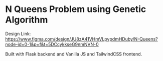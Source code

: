# N Queens Problem using Genetic Algorithm

Design Link: https://www.figma.com/design/JU8zA41VHmVLpvpdmHDuby/N-Queens?node-id=0-1&p=f&t=5DCcykkseG9nmNVN-0

Built with Flask backend and Vanilla JS and TailwindCSS frontend.
